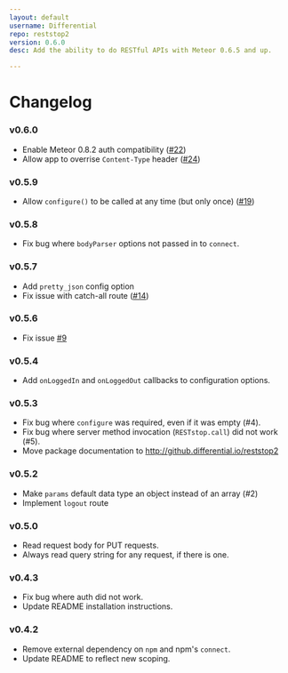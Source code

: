 ```yaml
---
layout: default
username: Differential
repo: reststop2
version: 0.6.0
desc: Add the ability to do RESTful APIs with Meteor 0.6.5 and up.

---
```

# Changelog

### v0.6.0

* Enable Meteor 0.8.2 auth compatibility ([#22](https://github.com/Differential/reststop2/issues/22))
* Allow app to overrise `Content-Type` header ([#24](https://github.com/Differential/reststop2/pull/24))

### v0.5.9

* Allow `configure()` to be called at any time (but only once) ([#19](https://github.com/Differential/reststop2/issues/19))

### v0.5.8

* Fix bug where `bodyParser` options not passed in to `connect`.

### v0.5.7

* Add `pretty_json` config option
* Fix issue with catch-all route ([#14](https://github.com/Differential/reststop2/issues/14))

### v0.5.6

* Fix issue [#9](https://github.com/Differential/reststop2/pull/9)

### v0.5.4

* Add `onLoggedIn` and `onLoggedOut` callbacks to configuration options.

### v0.5.3

* Fix bug where `configure` was required, even if it was empty (#4).
* Fix bug where server method invocation (`RESTstop.call`) did not work (#5).
* Move package documentation to http://github.differential.io/reststop2

### v0.5.2

* Make `params` default data type an object instead of an array (#2)
* Implement `logout` route

### v0.5.0

* Read request body for PUT requests.
* Always read query string for any request, if there is one.

### v0.4.3

* Fix bug where auth did not work.
* Update README installation instructions.

### v0.4.2

* Remove external dependency on `npm` and npm's `connect`.
* Update README to reflect new scoping.
